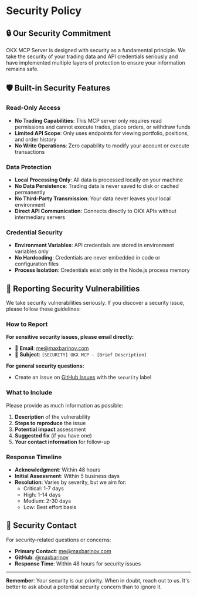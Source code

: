 # Security Policy

## 🔒 Our Security Commitment

OKX MCP Server is designed with security as a fundamental principle. We take the security of your trading data and API credentials seriously and have implemented multiple layers of protection to ensure your information remains safe.

## 🛡️ Built-in Security Features

### Read-Only Access
- **No Trading Capabilities**: This MCP server only requires read permissions and cannot execute trades, place orders, or withdraw funds
- **Limited API Scope**: Only uses endpoints for viewing portfolio, positions, and order history
- **No Write Operations**: Zero capability to modify your account or execute transactions

### Data Protection
- **Local Processing Only**: All data is processed locally on your machine
- **No Data Persistence**: Trading data is never saved to disk or cached permanently
- **No Third-Party Transmission**: Your data never leaves your local environment
- **Direct API Communication**: Connects directly to OKX APIs without intermediary servers

### Credential Security
- **Environment Variables**: API credentials are stored in environment variables only
- **No Hardcoding**: Credentials are never embedded in code or configuration files
- **Process Isolation**: Credentials exist only in the Node.js process memory

## 🚨 Reporting Security Vulnerabilities

We take security vulnerabilities seriously. If you discover a security issue, please follow these guidelines:

### How to Report

**For sensitive security issues, please email directly:**
- 📧 **Email**: [me@maxbarinov.com](mailto:me@maxbarinov.com)
- 📧 **Subject**: `[SECURITY] OKX MCP - [Brief Description]`

**For general security questions:**
- Create an issue on [GitHub Issues](https://github.com/maxbarinov/okx-mcp/issues) with the `security` label

### What to Include

Please provide as much information as possible:

1. **Description** of the vulnerability
2. **Steps to reproduce** the issue
3. **Potential impact** assessment
4. **Suggested fix** (if you have one)
5. **Your contact information** for follow-up

### Response Timeline

- **Acknowledgment**: Within 48 hours
- **Initial Assessment**: Within 5 business days
- **Resolution**: Varies by severity, but we aim for:
  - Critical: 1-7 days
  - High: 1-14 days
  - Medium: 2-30 days
  - Low: Best effort basis

## 🔧 Security Contact

For security-related questions or concerns:

- **Primary Contact**: [me@maxbarinov.com](mailto:me@maxbarinov.com)
- **GitHub**: [@maxbarinov](https://github.com/maxbarinov)
- **Response Time**: Within 48 hours for security issues

---

**Remember**: Your security is our priority. When in doubt, reach out to us. It's better to ask about a potential security concern than to ignore it.

